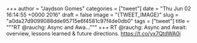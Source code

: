
+++
author = "Jaydson Gomes"
categories = ["tweet"]
date = "Thu Jun 02 16:14:55 +0000 2016"
draft = false
image = "{TWEET_IMAGE}"
slug = "a0da27d9099088dde95715e6f4581c97f4de0db0"
tags = ["tweet"]
title = """RT @rauchg: Async and Awa..."""
+++
RT @rauchg: Async and Await: overview, lessons learned &amp; future directions.
https://t.co/yx7QtdWA0i
